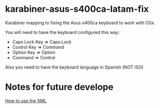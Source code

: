 # karabiner-asus-s400ca-latam-fix
Karabiner mapping to fixing the Asus s400ca keyboard to work with OSx.

You will need to have the keyboard configured this way:
* Caps Lock Key => Caps Lock
* Control Key => Command
* Option Key => Option
* Command => Control

Also you need to have the keyboard language in Spanish (NOT ISO)

# Notes for future develope
[How to use the XML](https://pqrs.org/osx/karabiner/xml.html.en)
